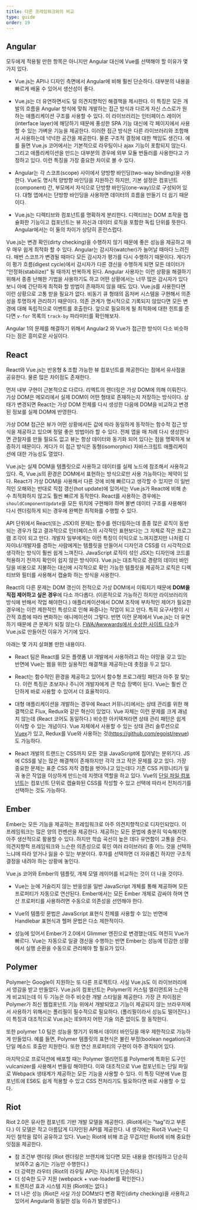 ```yaml
---
title: 다른 프레임워크와의 비교
type: guide
order: 19
---
```


## Angular

모두에게 적용될 만한 항목은 아니지만 Angular 대신에 Vue를 선택해야 할 이유가 몇 가지 있다.

- Vue.js는 API나 디자인 측면에서 Angular에 비해 훨씬 단순하다. 대부분의 내용을 빠르게 배울 수 있어서 생산성이 좋다.

- Vue.js는 더 유연하면서도 덜 의견지향적인 해결책을 제시한다. 이 특징은 모든 개발의 흐름을 Angular 방식에 맞춰 개발하는 접근 방식과 다르게 자신 스스로가 원하는 애플리케이션 구조를 사용할 수 있다. 이 라이브러리는 인터페이스 레이어(interface layer)에 해당하기 때문에 풍성한 SPA 기능 대신에 각 페이지에서 사용할 수 있는 가벼운 기능을 제공한다. 이러한 접근 방식은 다른 라이브러리와 조합해서 사용하는데 넉넉한 공간을 제공한다. 물론 구조적 결정에 대한 책임도 생긴다. 예를 들면 Vue.js 코어에서는 기본적으로 라우팅이나 ajax 기능이 포함되지 않는다. 그리고 애플리케이션을 만드는 대부분의 경우에 외부 모듈 번들러를 사용한다고 가정하고 있다. 이런 특징을 가장 중요한 차이로 볼 수 있다.

- Angular는 각 스코프(scope) 사이에서 양방향 바인딩(two-way binding)을 사용한다. Vue도 명시적 양방향 바인딩을 지원하긴 하지만, 기본 설정은 컴포넌트(component) 간, 부모에서 자식으로 단방향 바인딩(one-way)으로 구성되어 있다. 대형 앱에서는 단방향 바인딩을 사용하면 데이터의 흐름을 만들기 더 쉽기 때문이다.

- Vue.js는 디렉티브와 컴포넌트를 명확하게 분리한다. 디렉티브는 DOM 조작을 캡슐화한 기능이고 컴포넌트는 뷰 자신과 데이터 로직을 포함한 독립 단위를 뜻한다. Angular에서는 이 둘의 차이가 상당히 혼란스럽다.

Vue.js는 변경 확인(dirty checking)을 수행하지 않기 때문에 좋은 성능을 제공하고 매우 매우 쉽게 최적화 할 수 있다. Angular는 감시자(watcher)가 늘어날 때마다 느려진다. 매번 스코프가 변경될 때마다 모든 감시자가 평가를 다시 수행하기 때문이다. 게다가 이 평가 흐름(digest cycle)에서 감시자가 다른 갱신을 수행하게 되면 모든 데이터가 “안정화(stabilize)” 될 때까지 반복하게 된다. Angular 사용자는 이런 상황을 해결하기 위해서 종종 난해한 기법을 사용하기도 하고 어떤 상황에서는 너무 많은 감시자가 있다보니 아예 간단하게 최적화 할 방법이 존재하지 않을 때도 있다. Vue.js를 사용한다면 이런 상황으로 고통 받을 필요가 없다. 비동기 큐 형태의 옵저버 시스템을 구현해서 의존성을 투명하게 관리하기 때문이다. 의존 관계가 명시적으로 기록되지 않았다면 모든 변경에 대해 독립적으로 이벤트를 호출한다. 앞으로 필요하게 될 최적화에 대한 힌트를 준다면 `v-for` 목록의 `track-by` 파라미터를 확인해보자.

Angular 1의 문제를 해결하기 위해서 Angular2 와 Vue가 접근한 방식이 다소 비슷하다는 점은 흥미로운 사실이다.

## React

React와 Vue.js는 반응형 & 조합 가능한 뷰 컴포넌트를 제공한다는 점에서 유사점을 공유한다. 물론 많은 차이점도 존재한다.

먼저 내부 구현이 근본적으로 다르다. 리엑트의 렌더링은 가상 DOM에 의해 이뤄진다. 가상 DOM은 메모리에서 실제 DOM이 어떤 형태로 존재하는지 저장하는 방식이다. 상태가 변경되면 React는 가상 DOM 전체를 다시 생성한 다음에 DOM을 비교하고 변경된 정보를 실제 DOM에 반영한다.

가상 DOM 접근은 뷰가 어떤 상황에서든 값에 따라 동일하게 동작하는 함수적 접근 방식을 제공하고 있으며 정말 좋은 방법이라 할 수 있다. 전체 앱을 매 차례 다시 생성한다면 관찰자를 만들 필요도 없고 뷰는 항상 데이터와 동기화 되어 있다는 점을 명확하게 보증하기 때문이다. 게다가 이 접근 방식은 동형(isomorphic) 자바스크립트 애플리케이션에 대한 가능성도 열었다.

Vue.js는 실제 DOM을 템플릿으로 사용하고 데이터를 실제 노드에 참조해서 사용하고 있다. 즉, Vue.js의 환경은 DOM에서 표현하는 방식으로만 사용 가능하다는 제약이 있다. React가 가상 DOM을 사용해서 다른 것에 비해 빠르다고 생각할 수 있지만 이 일반적인 오해와는 반대로 직접 갱신(hot update)에 있어서는 Vue.js가 React에 비해 손수 최적화하지 않고도 훨씬 빠르게 동작한다. React를 사용하는 경우에는 `shouldComponentUpdate`을 모든 위치에 구현해야 하며 불변 데이터 구조를 사용해야 다시 렌더링하게 되는 경우에 완벽한 최적화를 수행할 수 있다.


API 단위에서 React(또는 JSX)의 문제는 함수를 렌더링하는데 종종 많은 로직이 동반되는 경우가 많고 결과적으로 인터페이스의 시각적인 표현보다는 그 자체로 작은 프로그램 조각이 되고 만다. 개발자 일부에게는 이런 특징이 이익으로 느껴지겠지만 나처럼 디자이너/개발자를 겸하는 사람에게는 템플릿을 만들어서 디자인과 CSS를 더 시각적으로 생각하는 방식이 훨씬 쉽게 느껴진다. JavaScript 로직이 섞인 JSX는 디자인에 코드를 적용하기 전까지 확인이 쉽지 않은 방식이다. Vue.js는 대조적으로 경량의 데이터 바인딩을 비용으로 지불하는 대신에 시각적으로 확인 가능한 템플릿을 제공하고 로직은 디렉티브와 필터를 사용해서 캡슐화 하는 방식을 사용한다.

React의 다른 문제는 DOM 갱신이 전적으로 가상 DOM에서 이뤄지기 때문에 **DOM을 직접 제어하고 싶은 경우**에 다소 까다롭다. (이론적으로 가능하긴 하지만 라이브러리의 방식에 반해서 작업 해야한다.) 애플리케이션에서 DOM 조작에 부차적인 제어가 필요한 경우에는 이런 제한적인 특성으로 인해 짜증나는 작업이 되고 만다. 특히 요구사항이 시간적 흐름에 따라 변화하는 애니메이션이 그렇다. 반면 이런 문제에서 Vue.js는 더 유연하기 때문에 큰 문제가 되질 않는다. [FWA/Awwwards에서 수상한 사이트 다수](https://github.com/vuejs/awesome-vue#interactive-experiences)가 Vue.js로 만들어진 이유가 거기에 있다.


아래는 몇 가지 살펴볼 만한 내용이다.

- React 팀은 React를 모든 플랫폼 UI 개발에서 사용하려고 하는 야망을 갖고 있는 반면에 Vue는 웹을 위한 실용적인 해결책을 제공하는데 촛점을 두고 있다.

- React는 함수적인 환경을 제공하고 있어서 함수형 프로그래밍 패턴과 아주 잘 맞는다. 이런 특징은 초보자나 주니어 개발자에게 큰 학습 장벽이 된다. Vue는 훨씬 간단하게 바로 사용할 수 있어서 더 효율적이다.

- 대형 애플리케이션을 개발하는 경우에 React 커뮤니티에서는 상태 관리를 위한 해결책으로 Flux, Redux와 같은 혁신이 있었다. Vue 자체는 이런 문제를 크게 괘념치 않는데 (React 코어도 동일하다.) 비슷한 아키텍쳐라면 상태 관리 패턴은 쉽게 이식할 수 있는 개념이다. Vue 자체에서 사용할 수 있는 상태 관리 솔루션으로 [Vuex](https://github.com/vuejs/vuex)가 있고, Redux를 Vue와 사용하는 것(https://github.com/egoist/revue)도 가능하다.

- React 개발의 트랜드는 CSS까지 모든 것을 JavaScript에 집어넣는 분위기다. JS에 CSS를 넣는 많은 해결책이 존재하지만 각각 크고 작은 문제를 갖고 있다. 가장 중요한 문제는 표준 CSS 저작 경험을 벗어나고 있는데다 기존 CSS 커뮤니티가 일궈 놓은 작업을 이상하게 만드는데 지렛대 역할을 하고 있다. Vue의 [단일 파일 컴포넌트](/guide/application.html#Single-File-Components)는 컴포넌트 단위로 캡슐화된 CSS를 작성할 수 있고 선택에 따라서 전처리기를 선택하는 것도 가능하다.

## Ember

Ember는 모든 기능을 제공하는 프레임워크로 아주 의견지향적으로 디자인되었다. 이 프레임워크는 많은 양의 컨벤션을 제공한다. 제공하는 모든 문법에 충분히 익숙해지면 아주 생산적으로 활용할 수 있다. 하지만 학습 곡선이 높은 데다 유연함이 고통을 준다. 의견지향적 프레임워크와 느슨한 의존성으로 묶인 여러 라이브러리 중 어느 것을 선택하느냐에 따라 얻거나 잃을 수 있는 부분이다. 후자를 선택하면 더 자유롭긴 하지만 구조적 결정을 내려야 하는 상황에 놓인다.

Vue.js 코어와 Ember의 템플릿, 개체 모델 레이어를 비교하는 것이 더 나을 것이다.

- Vue는 눈에 거슬리지 않는 반응성을 일반 JavaScript 개체를 통해 제공하며 모든 프로퍼티가 자동으로 연산된다. Ember에서는 모든 Ember 개체로 감싸야 하며 연산 프로퍼티를 사용하려면 수동으로 의존성을 선언해야 한다.

- Vue의 템플릿 문법은 JavaScript 표현식 전체를 사용할 수 있는 반면에 Handlebar 표현식과 헬퍼 문법은 다소 제한적이다.

- 성능에 있어서 Ember가 2.0에서 Glimmer 엔진으로 변경했는데도 여전히 Vue가 빠르다. Vue는 자동으로 일괄 갱신을 수행하는 반면 Ember는 성능에 민감한 상황에서 실행 순환을 수동으로 관리해야 할 필요가 있다.

## Polymer

Polymer는 Google이 지원하는 또 다른 프로젝트다. 사실 Vue.js도 이 라이브러리에서 영감을 받고 만들었다. Vue.js의 컴포넌트는 Polymer의 커스텀 엘리먼트와 느슨하게 비교되는데 이 두 기능은 아주 비슷한 개발 스타일을 제공한다. 가장 큰 차이점은 Polymer가 최신 웹컴포넌트 기능 위에서 개발되었고 기능이 제공되지 않는 브라우저에서 사용하기 위해서는 폴리필이 필수적으로 필요하다. (폴리필이라서 성능도 떨어진다.) 이 특징과 대조적으로 Vue.js는 IE9까지 어떤 기술 의존 없이도 잘 동작한다.

또한 polymer 1.0 팀은 성능을 챙기기 위해서 데이터 바인딩을 매우 제한적으로 가능하게 만들었다. 예를 들면, Polymer 템플릿의 표현식은 불린 부정(boolean negation)과 단일 메소드 호출만 지원한다. 또한 연산 프로퍼티의 구현이 아주 경직되어 있다.

마지막으로 프로덕션에 배포할 때는 Polymer 엘리먼트를 Polymer에 특화된 도구인 vulcanizer를 사용해서 번들링 해야한다. 이와 대조적으로 Vue 컴포넌트는 단일 파일로 Webpack 생태계가 제공하는 모든 기능을 사용할 수 있다. 이 특징 덕분에 Vue 컴포넌트에 ES6도 쉽게 적용할 수 있고 CSS 전처리기도 필요하다면 바로 사용할 수 있다.


## Riot

Riot 2.0은 유사한 컴포넌트 기반 개발 모델을 제공한다. (Riot에서는 “tag”라고 부른다.) 이 모델은 작고 아름답게 디자인된 API를 제공한다. 내 생각에는 Riot과 Vue는 디자인 철학을 많이 공유하고 있다. Vue는 Riot에 비해 조금 무겁지만 Riot에 비해 중요한 잇점을 제공한다.

- 참 조건부 렌더링 (Riot 렌더링은 브랜치에 있다면 모든 내용을 렌더링하고 단순히 보여주고 숨기는 기능만 수행한다.)
- 더 강력한 라우터 (Riot의 라우팅 API는 지나치게 단순하다.)
- 더 성숙한 도구 지원 (webpack + vue-loader를 확인한다.)
- 트렌지션 효과 시스템 지원 (Riot에는 없다.)
- 더 나은 성능 (Riot은 사실 가상 DOM보다 변경 확인(dirty checking)을 사용하고 있어서 Angular와 동일한 성능 이슈가 발생한다.)

